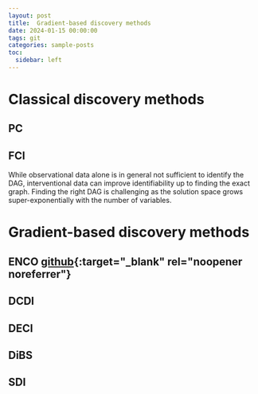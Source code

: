 ```yaml
---
layout: post
title:  Gradient-based discovery methods
date: 2024-01-15 00:00:00
tags: git
categories: sample-posts
toc:
  sidebar: left
---
```


# Classical discovery methods

## PC

## FCI

While observational data alone is in general not sufficient to identify the DAG, interventional data can improve identifiability up to finding the exact graph. Finding the right DAG is challenging as the solution space grows super-exponentially with the number of variables.

# Gradient-based discovery methods

## ENCO [github](https://github.com/phlippe/ENCO){:target="_blank" rel="noopener noreferrer"}

## DCDI

## DECI

## DiBS

## SDI
